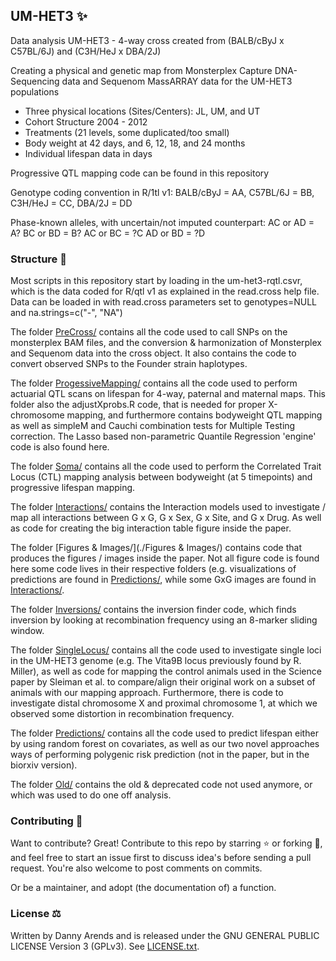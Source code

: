 ## UM-HET3 ✨
Data analysis UM-HET3 - 4-way cross created from (BALB/cByJ x C57BL/6J) and (C3H/HeJ x DBA/2J)

Creating a physical and genetic map from Monsterplex Capture DNA-Sequencing data and Sequenom MassARRAY data for the UM-HET3 populations

- Three physical locations (Sites/Centers): JL, UM, and UT
- Cohort Structure 2004 - 2012
- Treatments (21 levels, some duplicated/too small)
- Body weight at 42 days, and 6, 12, 18, and 24 months 
- Individual lifespan data in days

Progressive QTL mapping code can be found in this repository

Genotype coding convention in R/1tl v1: BALB/cByJ = AA, C57BL/6J = BB, C3H/HeJ = CC, DBA/2J = DD

Phase-known alleles, with uncertain/not imputed counterpart:
AC or AD = A?
BC or BD = B?
AC or BC = ?C
AD or BD = ?D

### Structure 📁

Most scripts in this repository start by loading in the um-het3-rqtl.csvr, which is the data coded for R/qtl v1 as explained in the read.cross help file. Data can be loaded in with read.cross parameters set to genotypes=NULL and na.strings=c("-", "NA")

The folder [PreCross/](./PreCross/) contains all the code used to call SNPs on the monsterplex BAM files, and the conversion & harmonization of Monsterplex and Sequenom data into the cross object. It also contains the code to convert observed SNPs to the Founder strain haplotypes.

The folder [ProgessiveMapping/](./ProgessiveMapping/) contains all the code used to perform actuarial QTL scans on lifespan for 4-way, paternal and maternal maps. This folder also the adjustXprobs.R code, that is needed for proper X-chromosome mapping, and furthermore contains bodyweight QTL mapping as well as simpleM and Cauchi combination tests for Multiple Testing correction. The Lasso based non-parametric Quantile Regression 'engine' code is also found here.

The folder [Soma/](./Soma/) contains all the code used to perform the Correlated Trait Locus (CTL) mapping analysis between bodyweight (at 5 timepoints) and progressive lifespan mapping.

The folder [Interactions/](./Interactions/) contains the Interaction models used to investigate / map all interactions between G x G, G x Sex, G x Site, and G x Drug. As well as code for creating the big interaction table figure inside the paper.

The folder [Figures & Images/](./Figures & Images/) contains code that produces the figures / images inside the paper. Not all figure code is found here some code lives in their respective folders (e.g. visualizations of predictions are found in [Predictions/](./Predictions/), while some GxG images are found in [Interactions/](./Interactions/).

The folder [Inversions/](./Inversions/) contains the inversion finder code, which finds inversion by looking at recombination frequency using an 8-marker sliding window.

The folder [SingleLocus/](./SingleLocus/) contains all the code used to investigate single loci in the UM-HET3 genome (e.g. The Vita9B locus previously found by R. Miller), as well as code for mapping the control animals used in the Science paper by Sleiman et al. to compare/align their original work on a subset of animals with our mapping approach. Furthermore, there is code to investigate distal chromosome X and proximal chromosome 1, at which we observed some distortion in recombination frequency.

The folder [Predictions/](./Predictions/) contains all the code used to predict lifespan either by using random forest on covariates, as well as our two novel approaches ways of performing polygenic risk prediction (not in the paper, but in the biorxiv version).

The folder [Old/](./Old/) contains the old & deprecated code not used anymore, or which was used to do one off analysis.

### Contributing 🙌

Want to contribute? Great! Contribute to this repo by starring ⭐ or forking 🍴, and feel 
free to start an issue first to discuss idea's before sending a pull request. You're also 
welcome to post comments on commits.

Or be a maintainer, and adopt (the documentation of) a function.

### License ⚖️

Written by Danny Arends and is released under the GNU GENERAL PUBLIC LICENSE Version 3 (GPLv3). 
See [LICENSE.txt](./LICENSE.txt).
